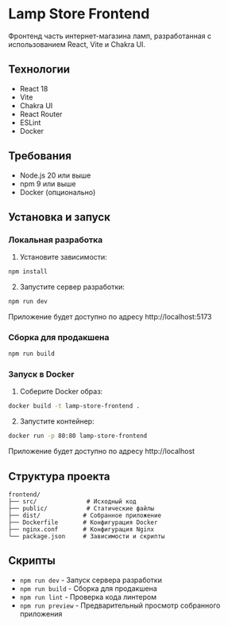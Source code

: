 # Lamp Store Frontend

Фронтенд часть интернет-магазина ламп, разработанная с использованием React, Vite и Chakra UI.

## Технологии

- React 18
- Vite
- Chakra UI
- React Router
- ESLint
- Docker

## Требования

- Node.js 20 или выше
- npm 9 или выше
- Docker (опционально)

## Установка и запуск

### Локальная разработка

1. Установите зависимости:
```bash
npm install
```

2. Запустите сервер разработки:
```bash
npm run dev
```

Приложение будет доступно по адресу http://localhost:5173

### Сборка для продакшена

```bash
npm run build
```

### Запуск в Docker

1. Соберите Docker образ:
```bash
docker build -t lamp-store-frontend .
```

2. Запустите контейнер:
```bash
docker run -p 80:80 lamp-store-frontend
```

Приложение будет доступно по адресу http://localhost

## Структура проекта

```
frontend/
├── src/              # Исходный код
├── public/           # Статические файлы
├── dist/            # Собранное приложение
├── Dockerfile       # Конфигурация Docker
├── nginx.conf       # Конфигурация Nginx
└── package.json     # Зависимости и скрипты
```

## Скрипты

- `npm run dev` - Запуск сервера разработки
- `npm run build` - Сборка для продакшена
- `npm run lint` - Проверка кода линтером
- `npm run preview` - Предварительный просмотр собранного приложения
